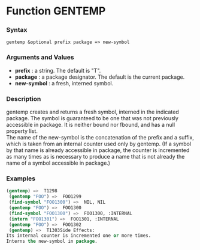 <!-- Generated on 05/10/2020 by https://github.com/anto2oo/clhs-evolved -->

# Function GENTEMP

### Syntax
`gentemp &optional prefix package => new-symbol`  


### Arguments and Values
- **prefix** : a string. The default is "T".   
- **package** : a package designator. The default is the current package.   
- **new-symbol** : a fresh, interned symbol.   


### Description
gentemp creates and returns a fresh symbol, interned in the indicated package. The symbol is guaranteed to be one that was not previously accessible in package. It is neither bound nor fbound, and has a null property list.  
The name of the new-symbol is the concatenation of the prefix and a suffix, which is taken from an internal counter used only by gentemp. (If a symbol by that name is already accessible in package, the counter is incremented as many times as is necessary to produce a name that is not already the name of a symbol accessible in package.)



### Examples
```lisp 
(gentemp) =>  T1298
 (gentemp "FOO") =>  FOO1299
 (find-symbol "FOO1300") =>  NIL, NIL
 (gentemp "FOO") =>  FOO1300
 (find-symbol "FOO1300") =>  FOO1300, :INTERNAL
 (intern "FOO1301") =>  FOO1301, :INTERNAL
 (gentemp "FOO") =>  FOO1302
 (gentemp) =>  T1303Side Effects:
Its internal counter is incremented one or more times.
Interns the new-symbol in package.
```
